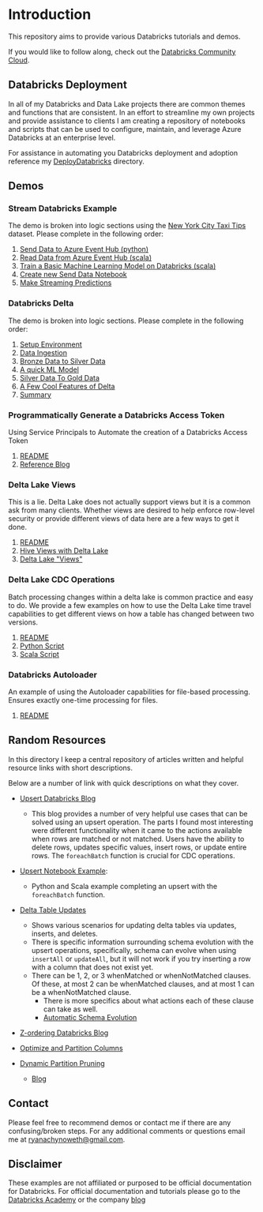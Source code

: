 # Introduction

This repository aims to provide various Databricks tutorials and demos.  

If you would like to follow along, check out the [Databricks Community Cloud](https://community.cloud.databricks.com/).

## Databricks Deployment

In all of my Databricks and Data Lake projects there are common themes and functions that are consistent. In an effort to streamline my own projects and provide assistance to clients I am creating a repository of notebooks and scripts that can be used to configure, maintain, and leverage Azure Databricks at an enterprise level. 

For assistance in automating you Databricks deployment and adoption reference my [DeployDatabricks](DeployDatabricks) directory.  



## Demos

### Stream Databricks Example
The demo is broken into logic sections using the [New York City Taxi Tips](https://www.kaggle.com/dhimananubhav/predicting-taxi-tip-rates-in-nyc) dataset. Please complete in the following order:  
1. [Send Data to Azure Event Hub (python)](./streaming_walkthrough/Docs/01_SendStreamingWithDatabricks.md)
1. [Read Data from Azure Event Hub (scala)](./streaming_walkthrough/Docs/02_ReadStreamingData.md)
1. [Train a Basic Machine Learning Model on Databricks (scala)](./streaming_walkthrough/Docs/03_TrainMachineLearningModel.md)
1. [Create new Send Data Notebook](./streaming_walkthrough/Docs/04_ModifedStreamingData.md)
1. [Make Streaming Predictions](./streaming_walkthrough/Docs/05_MakeStreamingPredictions.md)


### Databricks Delta 
The demo is broken into logic sections. Please complete in the following order:  
1. [Setup Environment](./delta_lake/Docs/01_CreateEnironment.md)
1. [Data Ingestion](./delta_lake/Docs/02_SetupDataIngestion.md)
1. [Bronze Data to Silver Data](./delta_lake/Docs/03_BronzeToSilver.md)
1. [A quick ML Model](./delta_lake/Docs/04_MachineLearningWithDeltaLake.md)
1. [Silver Data To Gold Data](./delta_lake/Docs/05_SilverToGold.md)
1. [A Few Cool Features of Delta](./delta_lake/Docs/06_DeltaFeatures.md)
1. [Summary](./delta_lake/Docs/07_Summary.md)


### Programmatically Generate a Databricks Access Token
Using Service Principals to Automate the creation of a Databricks Access Token
1. [README](./generate_access_token)
1. [Reference Blog](https://cloudarchitected.com/2020/01/using-azure-ad-with-the-azure-databricks-api/)



### Delta Lake Views
This is a lie. Delta Lake does not actually support views but it is a common ask from many clients. Whether views are desired to help enforce row-level security or provide different views of data here are a few ways to get it done.
1. [README](./delta_lake_views)  
1. [Hive Views with Delta Lake](./delta_lake_views/HiveViews.py)
1. [Delta Lake "Views"](./delta_lake_views/DeltaLakeTablesAsViews.py)


### Delta Lake CDC Operations  
Batch processing changes within a delta lake is common practice and easy to do. We provide a few examples on how to use the Delta Lake time travel capabilities to get different views on how a table has changed between two versions. 
1. [README](./delta_lake_cdc)
1. [Python Script](./delta_lake_cdc/cdc_example_python.py)
1. [Scala Script](./delta_lake_cdc/cdc_example_scala.scala)


### Databricks Autoloader
An example of using the Autoloader capabilities for file-based processing. Ensures exactly one-time processing for files.  
1. [README](./databricks_autoloader)


## Random Resources

In this directory I keep a central repository of articles written and helpful resource links with short descriptions. 

Below are a number of link with quick descriptions on what they cover. 
- [Upsert Databricks Blog](https://databricks.com/blog/2019/03/19/efficient-upserts-into-data-lakes-databricks-delta.html)
    - This blog provides a number of very helpful use cases that can be solved using an upsert operation. The parts I found most interesting were different functionality when it came to the actions available when rows are matched or not matched. Users have the ability to delete rows, updates specific values, insert rows, or update entire rows. The `foreachBatch` function is crucial for CDC operations. 

- [Upsert Notebook Example](https://docs.databricks.com/_static/notebooks/merge-in-streaming.html):
    - Python and Scala example completing an upsert with the `foreachBatch` function. 

- [Delta Table Updates](https://docs.databricks.com/delta/delta-update.html)
    - Shows various scenarios for updating delta tables via updates, inserts, and deletes. 
    - There is specific information surrounding schema evolution with the upsert operations, specifically, schema can evolve when using `insertAll` or `updateAll`, but it will not work if you try inserting a row with a column that does not exist yet. 
    - There can be 1, 2, or 3 whenMatched or whenNotMatched clauses. Of these, at most 2 can be whenMatched clauses, and at most 1 can be a whenNotMatched clause.
        - There is more specifics about what actions each of these clause can take as well. 
        - [Automatic Schema Evolution](https://docs.databricks.com/delta/delta-update.html#merge-schema-evolution)

- [Z-ordering Databricks Blog](https://databricks.com/blog/2018/07/31/processing-petabytes-of-data-in-seconds-with-databricks-delta.html)

- [Optimize and Partition Columns](https://docs.databricks.com/delta/best-practices.html#compact-files)

- [Dynamic Partition Pruning](https://kb.databricks.com/delta/delta-merge-into.html#)
    - [Blog](https://databricks.com/blog/2020/04/30/faster-sql-queries-on-delta-lake-with-dynamic-file-pruning.html)

## Contact
Please feel free to recommend demos or contact me if there are any confusing/broken steps. For any additional comments or questions email me at ryanachynoweth@gmail.com. 

## Disclaimer

These examples are not affiliated or purposed to be official documentation for Databricks. For official documentation and tutorials please go to the [Databricks Academy](https://academy.databricks.com/) or the company [blog](https://databricks.com/blog)
